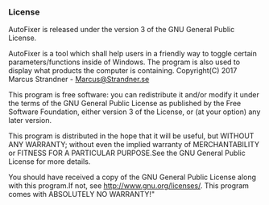 ### **License** ###

AutoFixer is released under the version 3 of the GNU General Public License.

AutoFixer is a tool which shall help users in a friendly way to toggle
certain parameters/functions inside of Windows. The program is also
used to display what products the computer is containing.
Copyright(C) 2017  Marcus Strandner - Marcus@Strandner.se

This program is free software: you can redistribute it and/or modify
it under the terms of the GNU General Public License as published by
the Free Software Foundation, either version 3 of the License, or
(at your option) any later version.

This program is distributed in the hope that it will be useful,
but WITHOUT ANY WARRANTY; without even the implied warranty of
MERCHANTABILITY or FITNESS FOR A PARTICULAR PURPOSE.See the
GNU General Public License for more details.

You should have received a copy of the GNU General Public License
along with this program.If not, see <http://www.gnu.org/licenses/>.
This program comes with ABSOLUTELY NO WARRANTY!"